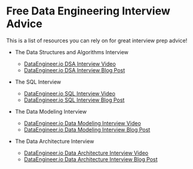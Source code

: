 # Free Data Engineering Interview Advice

This is a list of resources you can rely on for great interview prep advice!


- The Data Structures and Algorithms Interview
  - [DataEngineer.io DSA Interview Video](https://www.dataengineer.io/course/the-data-structures-and-algorithms-interview)
  - [DataEngineer.io DSA Interview Blog Post](https://blog.dataengineer.io/p/the-hard-truth-about-data-engineering)

- The SQL Interview
  - [DataEngineer.io SQL Interview Video](https://www.dataengineer.io/course/the-sql-interview)
  - [DataEngineer.io SQL Interview Blog Post](https://blog.dataengineer.io/p/how-to-pass-data-engineering-sql)

- The Data Modeling Interview
  - [DataEngineer.io Data Modeling Interview Video](https://www.dataengineer.io/course/the-data-modeling-interview)
  - [DataEngineer.io Data Modeling Interview Blog Post](https://blog.dataengineer.io/p/how-to-pass-the-data-modeling-round)
 
- The Data Architecture Interview
  - [DataEngineer.io Data Architecture Interview Video](https://dataengineer.io/course/the-data-architecture-interview)
  - [DataEngineer.io Data Architecture Interview Blog Post](https://blog.dataengineer.io/p/how-to-pass-the-data-architecture)